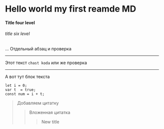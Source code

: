 # Hello world my first reamde MD
#### Title four level
###### title six level
... Отдельный абзац и проверка
***
Этот текст `chast koda` или же проверка 
***
А вот тут блок текста
```
let i = 0;
var t  = true;
const num = i + t;
```
> Добавляем цитатку
>> Вложенная цитатка
>>> New title

